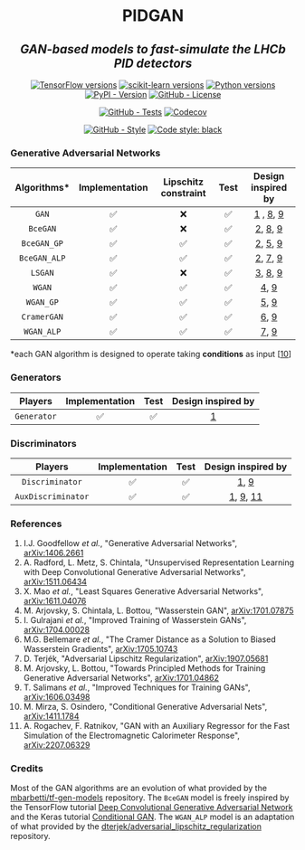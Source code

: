 <!--
<div align="center">
  <img alt="pidgan logo" src="https://raw.githubusercontent.com/mbarbetti/pidgan/main/.github/images/pidgan-logo.png" width="600"/>
</div>
-->

<h1 align="center">PIDGAN</h1>

<h2 align="center">
  <em>GAN-based models to fast-simulate the LHCb PID detectors</em>
</h2>

<p align="center">
  <a href="https://www.tensorflow.org/versions"><img alt="TensorFlow versions" src="https://img.shields.io/badge/tensorflow-2.7–2.14-f57000?style=flat"></a>
  <a href="https://scikit-learn.org/stable/whats_new.html"><img alt="scikit-learn versions" src="https://img.shields.io/badge/sklearn-1.0–1.3-f89939?style=flat"></a>
  <a href="https://www.python.org/downloads"><img alt="Python versions" src="https://img.shields.io/badge/python-3.7–3.11-blue?style=flat"></a>
  <a href="https://pypi.python.org/pypi/pidgan"><img alt="PyPI - Version" src="https://img.shields.io/pypi/v/pidgan"></a>
  <a href="LICENSE"><img alt="GitHub - License" src="https://img.shields.io/github/license/mbarbetti/pidgan"></a>
</p>

<p align="center">
  <a href="https://github.com/mbarbetti/pidgan/actions/workflows/tests.yml"><img alt="GitHub - Tests" src="https://github.com/mbarbetti/pidgan/actions/workflows/tests.yml/badge.svg?branch=main"></a>
  <a href="https://codecov.io/gh/mbarbetti/pidgan"><img alt="Codecov" src="https://codecov.io/gh/mbarbetti/pidgan/branch/main/graph/badge.svg?token=ZLWDgWhnkq"></a>
</p>

<p align="center">
  <a href="https://github.com/mbarbetti/pidgan/actions/workflows/style.yml"><img alt="GitHub - Style" src="https://github.com/mbarbetti/pidgan/actions/workflows/style.yml/badge.svg?branch=main"></a>
  <a href="https://github.com/psf/black"><img alt="Code style: black" src="https://img.shields.io/badge/code%20style-black-000000.svg"></a>
</p>

<!--
[![Docker - Version](https://img.shields.io/docker/v/mbarbetti/pidgan?label=docker)](https://hub.docker.com/r/mbarbetti/pidgan)
-->

### Generative Adversarial Networks

|  Algorithms* | Implementation | Lipschitz constraint |  Test  | Design inspired by |
|:------------:|:--------------:|:--------------------:|:------:|:------------------:|
|    `GAN`     |       ✅       |          ❌          |   ✅   | [1](https://arxiv.org/abs/1406.2661) , [8](https://arxiv.org/abs/1701.04862), [9](https://arxiv.org/abs/1606.03498) |
|   `BceGAN`   |       ✅       |          ❌          |   ✅   | [2](https://arxiv.org/abs/1511.06434), [8](https://arxiv.org/abs/1701.04862), [9](https://arxiv.org/abs/1606.03498) |
| `BceGAN_GP`  |       ✅       |          ✅          |   ✅   | [2](https://arxiv.org/abs/1511.06434), [5](https://arxiv.org/abs/1704.00028), [9](https://arxiv.org/abs/1606.03498) |
| `BceGAN_ALP` |       ✅       |          ✅          |   ✅   | [2](https://arxiv.org/abs/1511.06434), [7](https://arxiv.org/abs/1907.05681), [9](https://arxiv.org/abs/1606.03498) |
|   `LSGAN`    |       ✅       |          ❌          |   ✅   | [3](https://arxiv.org/abs/1611.04076), [8](https://arxiv.org/abs/1701.04862), [9](https://arxiv.org/abs/1606.03498) |
|   `WGAN`     |       ✅       |          ✅          |   ✅   | [4](https://arxiv.org/abs/1701.07875), [9](https://arxiv.org/abs/1606.03498) |
|  `WGAN_GP`   |       ✅       |          ✅          |   ✅   | [5](https://arxiv.org/abs/1704.00028), [9](https://arxiv.org/abs/1606.03498) |
| `CramerGAN`  |       ✅       |          ✅          |   ✅   | [6](https://arxiv.org/abs/1705.10743), [9](https://arxiv.org/abs/1606.03498) |
|  `WGAN_ALP`  |       ✅       |          ✅          |   ✅   | [7](https://arxiv.org/abs/1907.05681), [9](https://arxiv.org/abs/1606.03498) |

*each GAN algorithm is designed to operate taking __conditions__ as input [[10](https://arxiv.org/abs/1411.1784)]

### Generators

|   Players   | Implementation |  Test  | Design inspired by |
|:-----------:|:--------------:|:------:|:------------------:|
| `Generator` |       ✅       |   ✅   | [1](https://arxiv.org/abs/1406.2661) |

### Discriminators

|      Players       | Implementation |  Test  | Design inspired by |
|:------------------:|:--------------:|:------:|:------------------:|
|  `Discriminator`   |       ✅       |   ✅   | [1](https://arxiv.org/abs/1406.2661), [9](https://arxiv.org/abs/1606.03498) |
| `AuxDiscriminator` |       ✅       |   ✅   | [1](https://arxiv.org/abs/1406.2661), [9](https://arxiv.org/abs/1606.03498), [11](https://arxiv.org/abs/2207.06329) |

### References
1. I.J. Goodfellow _et al._, "Generative Adversarial Networks", [arXiv:1406.2661](https://arxiv.org/abs/1406.2661)
2. A. Radford, L. Metz, S. Chintala, "Unsupervised Representation Learning with Deep Convolutional Generative Adversarial Networks", [arXiv:1511.06434](https://arxiv.org/abs/1511.06434)
3. X. Mao _et al._, "Least Squares Generative Adversarial Networks", [arXiv:1611.04076](https://arxiv.org/abs/1611.04076)
4. M. Arjovsky, S. Chintala, L. Bottou, "Wasserstein GAN", [arXiv:1701.07875](https://arxiv.org/abs/1701.07875)
5. I. Gulrajani _et al._, "Improved Training of Wasserstein GANs", [arXiv:1704.00028](https://arxiv.org/abs/1704.00028)
6. M.G. Bellemare _et al._, "The Cramer Distance as a Solution to Biased Wasserstein Gradients", [arXiv:1705.10743](https://arxiv.org/abs/1705.10743)
7. D. Terjék, "Adversarial Lipschitz Regularization", [arXiv:1907.05681](https://arxiv.org/abs/1907.05681)
8. M. Arjovsky, L. Bottou, "Towards Principled Methods for Training Generative Adversarial Networks", [arXiv:1701.04862](https://arxiv.org/abs/1701.04862)
9. T. Salimans _et al._, "Improved Techniques for Training GANs", [arXiv:1606.03498](https://arxiv.org/abs/1606.03498)
10. M. Mirza, S. Osindero, "Conditional Generative Adversarial Nets", [arXiv:1411.1784](https://arxiv.org/abs/1411.1784)
11. A. Rogachev, F. Ratnikov, "GAN with an Auxiliary Regressor for the Fast Simulation of the Electromagnetic Calorimeter Response", [arXiv:2207.06329](https://arxiv.org/abs/2207.06329)

### Credits
Most of the GAN algorithms are an evolution of what provided by the [mbarbetti/tf-gen-models](https://github.com/mbarbetti/tf-gen-models) repository. The `BceGAN` model is freely inspired by the TensorFlow tutorial [Deep Convolutional Generative Adversarial Network](https://www.tensorflow.org/tutorials/generative/dcgan) and the Keras tutorial [Conditional GAN](https://keras.io/examples/generative/conditional_gan). The `WGAN_ALP` model is an adaptation of what provided by the [dterjek/adversarial_lipschitz_regularization](https://github.com/dterjek/adversarial_lipschitz_regularization) repository.
